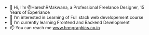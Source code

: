 - 👋 Hi, I’m @HareshRMakwana, a Professional Freelance Designer, 15 Years of Experiance
- 👀 I’m interested in Learning of Full stack web developement course
- 🌱 I’m currently learning Frontend and Backend Development
- 📫 You can reach me www.hrmgraphics.co.in

<!---
HareshRMakwana/HareshRMakwana is a ✨ special ✨ repository because its `README.md` (this file) appears on your GitHub profile.
You can click the Preview link to take a look at your changes.
--->
